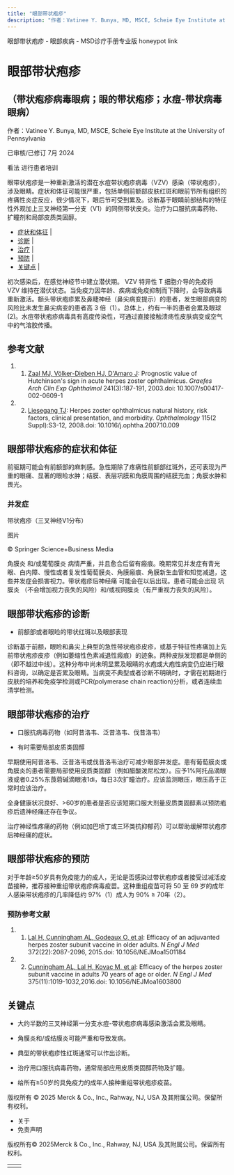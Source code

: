 ```yaml
---
title: "眼部带状疱疹"
description: "作者：Vatinee Y. Bunya, MD, MSCE, Scheie Eye Institute at the University of Pennsylvania"
---
```


﻿眼部带状疱疹 \- 眼部疾病 \- MSD诊疗手册专业版 honeypot link

# 眼部带状疱疹

## （带状疱疹病毒眼病；眼的带状疱疹；水痘-带状病毒眼病）

作者：Vatinee Y. Bunya, MD, MSCE, Scheie Eye Institute at the University of Pennsylvania

已审核/已修订 7月 2024

看法 进行患者培训

眼带状疱疹是一种重新激活的潜在水痘带状疱疹病毒（VZV）感染（带状疱疹），涉及眼睛。症状和体征可能很严重，包括单侧前额部皮肤红斑和眼前节所有组织的疼痛性炎症反应，很少情况下，眼后节可受到累及。诊断基于眼睛前部结构的特征性外观加上三叉神经第一分支（V1）的同侧带状皮炎。治疗为口服抗病毒药物、扩瞳剂和局部皮质类固醇。

- [症状和体征](#症状和体征_v955277_zh) \|
- [诊断](#诊断_v955284_zh) \|
- [治疗](#治疗_v955291_zh) \|
- [预防](#预防_v26516619_zh) \|
- [关键点](#关键点_v6655074_zh) \|

初次感染后，在感觉神经节中建立潜伏期。 VZV 特异性 T 细胞介导的免疫将 VZV 维持在潜伏状态。当免疫力因年龄、疾病或免疫抑制而下降时，会导致病毒重新激活。额头带状疱疹累及鼻睫神经（鼻尖病变提示）的患者，发生眼部病变的风险比未发生鼻尖病变的患者高 3 倍（1）。总体上，约有一半的患者会累及眼球 (2)。水痘带状疱疹病毒具有高度传染性，可通过直接接触溃疡性皮肤病变或空气中的气溶胶传播。

## 参考文献

1. 1. [Zaal MJ, Völker-Dieben HJ, D'Amaro J](https://pubmed.ncbi.nlm.nih.gov/12644941/): Prognostic value of Hutchinson's sign in acute herpes zoster ophthalmicus. _Graefes Arch Clin Exp Ophthalmol_ 241(3):187-191, 2003.doi: 10.1007/s00417-002-0609-1

2. 2. [Liesegang TJ](https://pubmed.ncbi.nlm.nih.gov/18243930/): Herpes zoster ophthalmicus natural history, risk factors, clinical presentation, and morbidity. _Ophthalmology_ 115(2 Suppl):S3-12, 2008.doi: 10.1016/j.ophtha.2007.10.009


## 眼部带状疱疹的症状和体征

前驱期可能会有前额部的麻刺感。急性期除了疼痛性前额部红斑外，还可表现为严重的眼痛、显著的眼睑水肿；结膜、表层巩膜和角膜周围的结膜充血；角膜水肿和畏光。

### 并发症

带状疱疹（三叉神经V1分布）



图片

© Springer Science+Business Media

角膜炎 和/或葡萄膜炎 病情严重，并且愈合后留有瘢痕。晚期常见并发症有青光眼、白内障、慢性或者复发性葡萄膜炎、角膜瘢痕、角膜新生血管和知觉减退，这些并发症会损害视力。带状疱疹后神经痛 可能会在以后出现。患者可能会出现 巩膜炎 （不会增加视力丧失的风险）和/或视网膜炎（有严重视力丧失的风险）。

## 眼部带状疱疹的诊断

- 前额部或者眼睑的带状红斑以及眼部表现


诊断基于前额，眼睑和鼻尖上典型的急性带状疱疹皮疹，或基于特征性疼痛加上先前带状疱疹皮疹（例如萎缩性色素减退性瘢痕）的迹象。两种皮肤发现都是单侧的（即不越过中线）。这种分布中尚未明显累及眼睛的水疱或大疱性病变仍应进行眼科咨询，以确定是否累及眼睛。当病变不典型或者诊断不明确时，才需在初期进行皮肤的培养和免疫学检测或PCR(polymerase chain reaction)分析，或者连续血清学检测。

## 眼部带状疱疹的治疗

- 口服抗病毒药物（如阿昔洛韦、泛昔洛韦、伐昔洛韦）

- 有时需要局部皮质类固醇


早期使用阿昔洛韦、泛昔洛韦或伐昔洛韦治疗可减少眼部并发症。患有葡萄膜炎或角膜炎的患者需要局部使用皮质类固醇（例如醋酸泼尼松龙）。应予1%阿托品滴眼液或者0.25%东莨菪碱滴眼液1di，每日3次扩瞳治疗。应该监测眼压，眼压高于正常时应该治疗。

全身健康状况良好、>60岁的患者是否应该短期口服大剂量皮质类固醇素以预防疱疹后遗神经痛还存在争议。

治疗神经性疼痛的药物（例如加巴喷丁或三环类抗抑郁药）可以帮助缓解带状疱疹后神经痛的症状。

## 眼部带状疱疹的预防

对于年龄≥50岁具有免疫能力的成人，无论是否感染过带状疱疹或者接受过减活疫苗接种，推荐接种重组带状疱疹病毒疫苗。这种重组疫苗可将 50 至 69 岁的成年人感染带状疱疹的几率降低约 97%（1）成人为 90% ≥ 70年（2）。

### 预防参考文献

1. 1. [Lal H, Cunningham AL, Godeaux O, et al](https://pubmed.ncbi.nlm.nih.gov/25916341/): Efficacy of an adjuvanted herpes zoster subunit vaccine in older adults. _N Engl J Med_ 372(22):2087-2096, 2015.doi: 10.1056/NEJMoa1501184

2. 2. [Cunningham AL, Lal H, Kovac M, et al](https://pubmed.ncbi.nlm.nih.gov/27626517/): Efficacy of the herpes zoster subunit vaccine in adults 70 years of age or older. _N Engl J Med_ 375(11):1019-1032,2016.doi: 10.1056/NEJMoa1603800


## 关键点

- 大约半数的三叉神经第一分支水痘-带状疱疹病毒感染激活会累及眼睛。

- 角膜炎和/或结膜炎可能严重和导致发病。

- 典型的带状疱疹性红斑通常可以作出诊断。

- 治疗用口服抗病毒药物，通常局部应用皮质类固醇药物及扩瞳。

- 给所有≥50岁的具免疫力的成年人接种重组带状疱疹疫苗。




版权所有 © 2025
Merck & Co., Inc., Rahway, NJ, USA 及其附属公司。保留所有权利。

- 关于
- 免责声明

版权所有© 2025Merck & Co., Inc., Rahway, NJ, USA 及其附属公司。保留所有权利。

|     |     |
| --- | --- |
|  |  |
